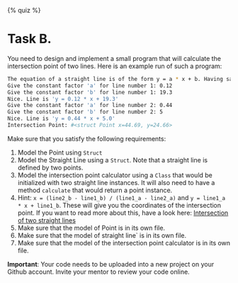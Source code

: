{% quiz %}

# Task B. 

You need to design and implement a small program that will calculate the intersection point of two lines. Here is 
an example run of such a program:

``` bash
The equation of a straight line is of the form y = a * x + b. Having said that...
Give the constant factor 'a' for line number 1: 0.12
Give the constant factor 'b' for line number 1: 19.3
Nice. Line is 'y = 0.12 * x + 19.3'
Give the constant factor 'a' for line number 2: 0.44
Give the constant factor 'b' for line number 2: 5
Nice. Line is 'y = 0.44 * x + 5.0'
Intersection Point: #<struct Point x=44.69, y=24.66>
```

Make sure that you satisfy the following requirements:
1. Model the Point using `Struct`
2. Model the Straight Line using a `Struct`. Note that a straight line is defined by two points.
3. Model the intersection point calculator using a `Class` that would be initialized with two straight line instances. It will
also need to have a method `calculate` that would return a point instance. 
4. Hint: `x = (line2_b - line1_b) / (line1_a - line2_a)` and `y = line1_a * x + line1_b`. These will give you the coordinates
of the intersection point. If you want to read more about this, have a look here: [Intersection of two straight lines ](http://www.mathopenref.com/coordintersection.html)
5. Make sure that the model of Point is in its own file.
6. Make sure that the model of straight line` is in its own file.
7. Make sure that the model of the intersection point calculator is in its own file.

**Important**: Your code needs to be uploaded into a new project on your Github account. Invite your mentor to review your code online.
